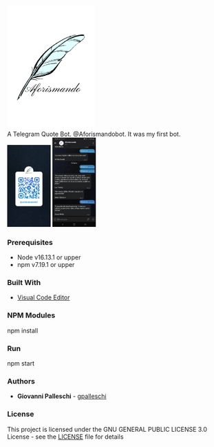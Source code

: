 <div style="flex">
<img src="./img/Aforismando.jpg" alt="Aforismando" style="height: 40%; width:40%;"/>
</div>
A Telegram Quote Bot. @Aforismandobot. It was my first bot.

<div class="flex-container">
<img src="./img/qraforismandobot.jpg" alt="Aforismando" style="height: 20%; width:20%;"/>
<img src="./img/screenshot.jpg" alt="Aforismando" style="height: 20%; width:20%;"/>
</div>


### Prerequisites  

* Node v16.13.1 or upper
* npm  v7.19.1 or upper

### Built With  
* [Visual Code Editor](https://code.visualstudio.com)  

### NPM Modules
npm install  

### Run
npm start

### Authors  

* **Giovanni Palleschi** - [gpalleschi](https://github.com/gpalleschi)  


### License

This project is licensed under the GNU GENERAL PUBLIC LICENSE 3.0 License - see the [LICENSE](LICENSE) file for details  



